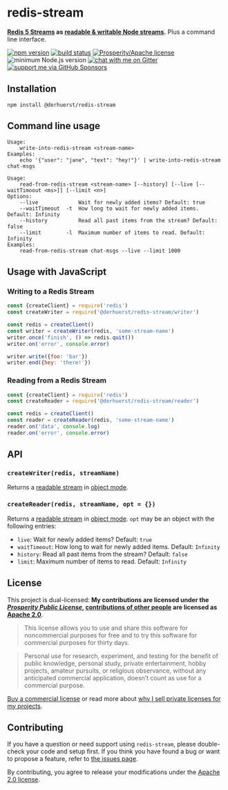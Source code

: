 # redis-stream

**[Redis 5 Streams](https://redis.io/topics/streams-intro) as [readable & writable Node streams](https://nodejs.org/api/stream.html).** Plus a command line interface.

[![npm version](https://img.shields.io/npm/v/@derhuerst/redis-stream.svg)](https://www.npmjs.com/package/@derhuerst/redis-stream)
[![build status](https://api.travis-ci.org/derhuerst/redis-stream.svg?branch=master)](https://travis-ci.org/derhuerst/redis-stream)
[![Prosperity/Apache license](https://img.shields.io/static/v1?label=license&message=Prosperity%2FApache&color=0997E8)](#license)
![minimum Node.js version](https://img.shields.io/node/v/@derhuerst/redis-stream.svg)
[![chat with me on Gitter](https://img.shields.io/badge/chat%20with%20me-on%20gitter-512e92.svg)](https://gitter.im/derhuerst)
[![support me via GitHub Sponsors](https://img.shields.io/badge/support%20me-donate-fa7664.svg)](https://github.com/sponsors/derhuerst)


## Installation

```shell
npm install @derhuerst/redis-stream
```


## Command line usage

```
Usage:
    write-into-redis-stream <stream-name>
Examples:
    echo '{"user": "jane", "text": "hey!"}' | write-into-redis-stream chat-msgs
```

```
Usage:
    read-from-redis-stream <stream-name> [--history] [--live [--waitTimoout <ms>]] [--limit <n>]
Options:
	--live             Wait for newly added items? Default: true
	--waitTimeout  -t  How long to wait for newly added items. Default: Infinity
	--history          Read all past items from the stream? Default: false
	--limit        -l  Maximum number of items to read. Default: Infinity
Examples:
    read-from-redis-stream chat-msgs --live --limit 1000
```


## Usage with JavaScript

### Writing to a Redis Stream

```js
const {createClient} = require('redis')
const createWriter = require('@derhuerst/redis-stream/writer')

const redis = createClient()
const writer = createWriter(redis, 'some-stream-name')
writer.once('finish', () => redis.quit())
writer.on('error', console.error)

writer.write({foo: 'bar'})
writer.end({hey: 'there!'})
```

### Reading from a Redis Stream

```js
const {createClient} = require('redis')
const createReader = require('@derhuerst/redis-stream/reader')

const redis = createClient()
const reader = createReader(redis, 'some-stream-name')
reader.on('data', console.log)
reader.on('error', console.error)
```


## API

### `createWriter(redis, streamName)`

Returns a [readable stream](https://nodejs.org/api/stream.html#stream_writable_streams) in [object mode](https://nodejs.org/api/stream.html#stream_object_mode).

### `createReader(redis, streamName, opt = {})`

Returns a [readable stream](https://nodejs.org/api/stream.html#stream_readable_streams) in [object mode](https://nodejs.org/api/stream.html#stream_object_mode). `opt` may be an object with the following entries:

- `live`: Wait for newly added items? Default: `true`
- `waitTimeout`: How long to wait for newly added items. Default: `Infinity`
- `history`: Read all past items from the stream? Default: `false`
- `limit`: Maximum number of items to read. Default: `Infinity`


## License

This project is dual-licensed: **My contributions are licensed under the [*Prosperity Public License*](https://prosperitylicense.com), [contributions of other people](https://github.com/derhuerst/redis-stream/graphs/contributors) are licensed as [Apache 2.0](https://apache.org/licenses/LICENSE-2.0)**.

> This license allows you to use and share this software for noncommercial purposes for free and to try this software for commercial purposes for thirty days.

> Personal use for research, experiment, and testing for the benefit of public knowledge, personal study, private entertainment, hobby projects, amateur pursuits, or religious observance, without any anticipated commercial application, doesn’t count as use for a commercial purpose.

[Buy a commercial license](https://licensezero.com/offers/dc2ee53d-4ef4-47b7-a48b-ffb42377620b) or read more about [why I sell private licenses for my projects](https://gist.github.com/derhuerst/0ef31ee82b6300d2cafd03d10dd522f7).


## Contributing

If you have a question or need support using `redis-stream`, please double-check your code and setup first. If you think you have found a bug or want to propose a feature, refer to [the issues page](https://github.com/derhuerst/redis-stream/issues).

By contributing, you agree to release your modifications under the [Apache 2.0 license](LICENSE-APACHE).
